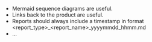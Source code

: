 
 * Mermaid sequence diagrams are useful.
 * Links back to the product are useful.
 * Reports should always include a timestamp in format <report_type>_<report_name>_yyyymmdd_hhmm.md
 * ...